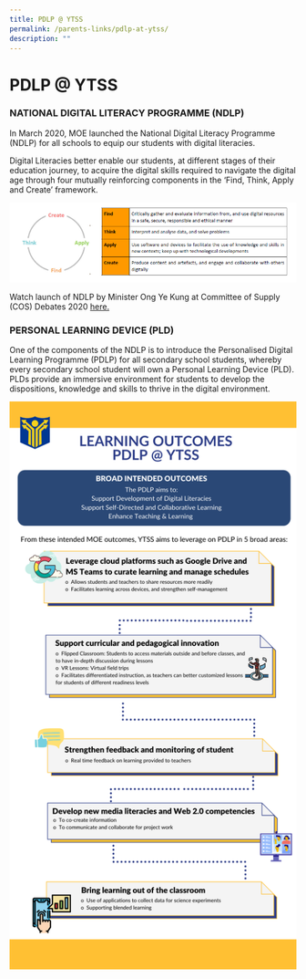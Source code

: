 ```yaml
---
title: PDLP @ YTSS
permalink: /parents-links/pdlp-at-ytss/
description: ""
---
```

# **PDLP @ YTSS**

### **NATIONAL DIGITAL LITERACY PROGRAMME (NDLP)**

In March 2020, MOE launched the National Digital Literacy Programme (NDLP) for all schools to equip our students with digital literacies. 

Digital Literacies better enable our students, at different stages of their education journey, to acquire the digital skills required to navigate the digital age through four mutually reinforcing components in the ‘Find, Think, Apply and Create’ framework.

![](/images/website%20pic%201.png)

Watch launch of NDLP by Minister Ong Ye Kung at Committee of Supply (COS) Debates 2020 [here.](https://www.youtube.com/watch?v=3FKftVAU4eI)
  

### **PERSONAL LEARNING DEVICE (PLD)**  

One of the components of the NDLP is to introduce the Personalised Digital Learning Programme (PDLP) for all secondary school students, whereby every secondary school student will own a Personal Learning Device (PLD). PLDs provide an immersive environment for students to develop the dispositions, knowledge and skills to thrive in the digital environment.

![](/images/Red%20Grid%20Minimalist%20Monotone%20Project%20Progress%20Timeline%20Infographic%203.png)